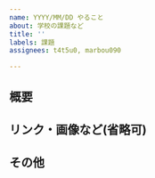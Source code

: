 ```yaml
---
name: YYYY/MM/DD やること
about: 学校の課題など
title: ''
labels: 課題
assignees: t4t5u0, marbou090

---
```


## 概要


## リンク・画像など(省略可)


## その他
